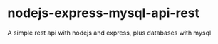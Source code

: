 # nodejs-express-mysql-api-rest
 A simple rest api with nodejs and express, plus databases with mysql
